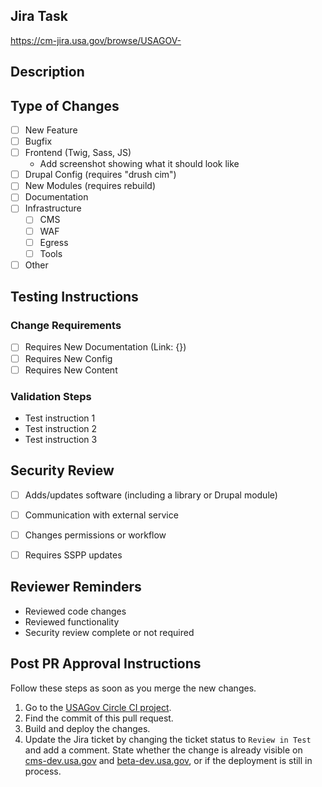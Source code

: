 <!--- Provide a general summary of your changes in the title above -->
## Jira Task

<!--- Provide a link to the Jira ticket -->
https://cm-jira.usa.gov/browse/USAGOV-

## Description
<!--- Summarize the changes made in this pull request, not what it's for. -->

## Type of Changes
<!--- Put an `x` in all the boxes that apply. -->
- [ ] New Feature
- [ ] Bugfix
- [ ] Frontend (Twig, Sass, JS)
  - Add screenshot showing what it should look like
- [ ] Drupal Config (requires "drush cim")
- [ ] New Modules (requires rebuild)
- [ ] Documentation
- [ ] Infrastructure
  - [ ] CMS
  - [ ] WAF
  - [ ] Egress
  - [ ] Tools
- [ ] Other

## Testing Instructions
<!-- This instructions are different from “testing instructions” in Jira – those are typically for Content/UX stakeholders -->
<!-- Not “see Jira” – if they are really the same, copy and paste. -->

### Change Requirements
<!-- Checkboxes to indicate need for changes to some part of the system -->

- [ ] Requires New Documentation (Link: {})
- [ ] Requires New Config
- [ ] Requires New Content

### Validation Steps

- Test instruction 1
- Test instruction 2
- Test instruction 3

## Security Review
<!-- Checkboxes to indicate need for review -->

- [ ] Adds/updates software (including a library or Drupal module)
- [ ] Communication with external service
- [ ] Changes permissions or workflow
- [ ] Requires SSPP updates


## Reviewer Reminders

- Reviewed code changes
- Reviewed functionality
- Security review complete or not required

## Post PR Approval Instructions

Follow these steps as soon as you merge the new changes.

1. Go to the [USAGov Circle CI project](https://app.circleci.com/pipelines/github/usagov/usagov-2021).
2. Find the commit of this pull request.
3. Build and deploy the changes.
4. Update the Jira ticket by changing the ticket status to `Review in Test` and add a comment. State whether the change is already visible on [cms-dev.usa.gov](http://cms-dev.usa.gov/) and [beta-dev.usa.gov](http://beta-dev.usa.gov/), or if the deployment is still in process.
